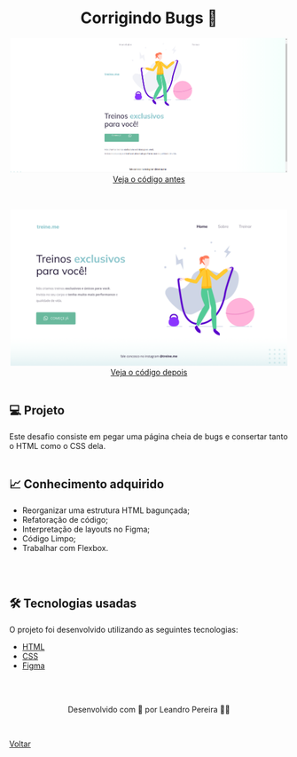 <h1 align="center">Corrigindo Bugs 🔧</h1>



<div align="center" style="margin-bottom: 30px">
    <img src="./demonstracao_antes.png" style="width:500px;"> <br>  
    <a href="https://github.com/Elias-Neto/Explorer/tree/main/nivel02/stage02/desafios/corrigindo_bugs_02/antes"> Veja o código antes</a>
</div>

<br>

<div align="center">
    <img src="./demonstracao_depois(2).png" style="width:500px;"> <br>   
    <a href="https://github.com/Elias-Neto/Explorer/tree/main/nivel02/stage02/desafios/corrigindo_bugs_02/depois"> Veja o código depois</a>
</div>


<br>

<h2> 💻 Projeto </h2>
Este desafio consiste em pegar uma página cheia de bugs e consertar tanto o HTML como o CSS dela.

<br>
<br>

<h2> 📈 Conhecimento adquirido </h2>

* Reorganizar uma estrutura HTML bagunçada;
* Refatoração de código;
* Interpretação de layouts no Figma;
* Código Limpo;
* Trabalhar com Flexbox.

<br>
<br>

<h2> 🛠 Tecnologias usadas </h2>

O projeto foi desenvolvido utilizando as seguintes tecnologias:

- [HTML](https://www.w3schools.com/html/)
- [CSS](https://www.w3schools.com/css/default.asp)
- [Figma](https://www.figma.com/design/)

<br>
<br>

<p align="center"> Desenvolvido com 💜 por Leandro Pereira ✌🏽 <p>

<br>

<a href="../../README.md">Voltar</a>
